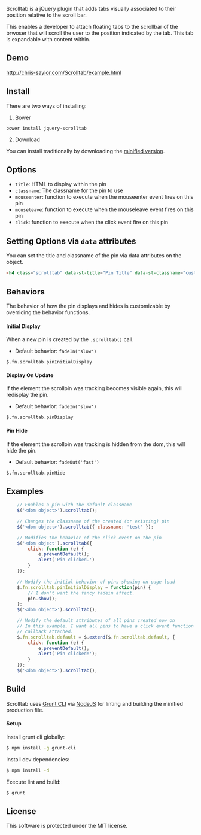 Scrolltab is a jQuery plugin that adds tabs visually associated to their position relative to the scroll bar.

This enables a developer to attach floating tabs to the scrollbar of the brwoser that will scroll the user to the position indicated by the tab.  This tab is expandable with content within.

## Demo

http://chris-saylor.com/Scrolltab/example.html

## Install

There are two ways of installing:

1. Bower

```bower install jquery-scrolltab```

2. Download

You can install traditionally by downloading the [minified version](https://github.com/cjsaylor/Scrolltab/releases/latest).

## Options

* `title`: HTML to display within the pin
* `classname`: The classname for the pin to use
* `mouseenter`: function to execute when the mouseenter event fires on this pin
* `mouseleave`: function to execute when the mouseleave event fires on this pin
* `click`: function to execute when the click event fire on this pin

## Setting Options via `data` attributes

You can set the title and classname of the pin via data attributes on the object.

```html
<h4 class="scrolltab" data-st-title="Pin Title" data-st-classname="custom-pin-class">Title</h4>
```

## Behaviors

The behavior of how the pin displays and hides is customizable by overriding the behavior functions.

#### Initial Display

When a new pin is created by the `.scrolltab()` call.

* Default behavior: `fadeIn('slow')`

```
$.fn.scrolltab.pinInitialDisplay
```

#### Display On Update

If the element the scrollpin was tracking becomes visible again, this will redisplay the pin.

* Default behavior: `fadeIn('slow')`

```
$.fn.scrolltab.pinDisplay
```

#### Pin Hide

If the element the scrollpin was tracking is hidden from the dom, this will hide the pin.

* Default behavior: `fadeOut('fast')`

```
$.fn.scrolltab.pinHide
```

## Examples

```javascript
	// Enables a pin with the default classname
	$('<dom object>').scrolltab();
```

```javascript
	// Changes the classname of the created (or existing) pin
	$('<dom object>').scrolltab({ classname: 'test' });
```

```javascript
	// Modifies the behavior of the click event on the pin
	$('<dom object').scrolltab({
		click: function (e) {
			e.preventDefault();
			alert('Pin clicked.')
		}
	});
```

```javascript
	// Modify the initial behavior of pins showing on page load
	$.fn.scrolltab.pinInitialDisplay = function(pin) {
		// I don't want the fancy fadein affect.
		pin.show();
	};
	$('<dom object>').scrolltab();
```

```javascript
	// Modify the default attributes of all pins created now on
	// In this example, I want all pins to have a click event function
	// callback attached.
	$.fn.scrolltab.default = $.extend($.fn.scrolltab.default, {
		click: function (e) {
			e.preventDefault();
			alert('Pin clicked!');
		}
	});
	$('<dom object>').scrolltab();
```

## Build

Scrolltab uses [Grunt CLI](http://gruntjs.com/) via [NodeJS](http://nodejs.org/) for linting and building the minified production file.

#### Setup

Install grunt cli globally:

```bash
$ npm install -g grunt-cli
```

Install dev dependencies:

```bash
$ npm install -d
```

Execute lint and build:

```bash
$ grunt
```

## License

This software is protected under the MIT license.
